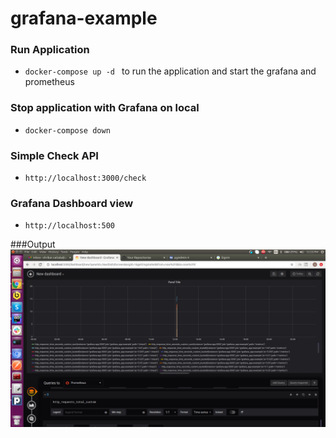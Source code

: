 # grafana-example

### Run Application
- `docker-compose up -d `  to run the application and start the grafana and prometheus


### Stop application with Grafana on local
- `docker-compose down`

### Simple Check API
- `http://localhost:3000/check`


### Grafana Dashboard view
- `http://localhost:500`

###Output
![alt text](https://github.com/shrikar007/grafana-example/blob/master/assets/output.png?raw=true)



